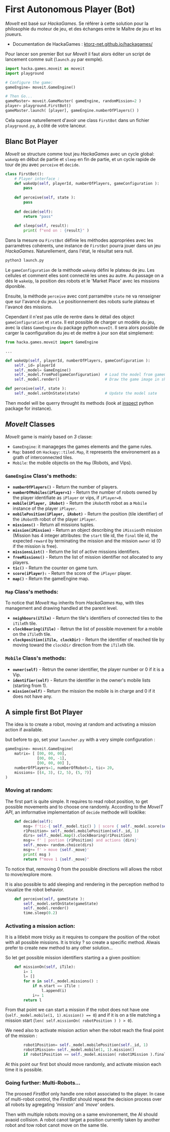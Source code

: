 # First Autonomous Player (Bot)

_MoveIt_ est basé sur _HackaGames_. 
Se référer à cette solution pour la philosophie du moteur de jeu, et des échanges entre le Maître de jeu et les joueurs.

- Documentation de HackaGames : [ktorz-net.github.io/hackagames/](https://ktorz-net.github.io/hackagames/)


Pour lancer son premier Bot sur _MoveIt_ il faut alors éditer un script de lancement comme suit (`launch.py` par exmple).

```python
import hacka.games.moveit as moveit
import playground

# Configure the game:
gameEngine= moveit.GameEngine()

# Then Go...
gameMaster= moveit.GameMaster( gameEngine, randomMission=2 )
player= playground.FirstBot()
gameMaster.launch( [player], gameEngine.numberOfPlayers() )
```

Cela supose naturellement d'avoir une class `FirstBot` dans un fichier `playground.py`, à côté de votre lanceur.

## Blanc Bot Player

_MoveIt_ se structure comme tout jeu _HackaGames_ avec un cycle global: `wakeUp` en début de partie et `sleep` en fin de partie, et un cycle rapide de tour de jeu avec `perceive` et `decide`.

```python
class FirstBot():
    # Player interface :
    def wakeUp(self, playerId, numberOfPlayers, gameConfiguration ):
        pass
    
    def perceive(self, state ):
        pass
    
    def decide(self):
        return "pass"
    
    def sleep(self, result):
        print( f"end on : {result}" )
```

Dans la mesure ou `FirstBot` définie les méthodes appropriées avec les parramétres cohérents, une instance de `FirstBot` pourra jouer dans un jeu _HackaGames_. Naturellement, dans l'état, le résultat sera null.

```sh
python3 launch.py
```

Le `gameConfiguration` de la méthode `wakeUp` défini le plateau de jeu.
Les cellules et comment elles sont connecté les unes au autre. 
Au passage on a dés le `wakeUp`, la position des robots et le 'Market Place' avec les missions diponible.

Ensuite, la méthode `perceive` avec cont parramétre `state` ne va renseigner que sur l'avancé du jeux. Le positionnement des robots surle plateau et l'avancé des missions.

Cependant il n'est pas utile de rentre dans le détail des object `gameConfiguration` et `state`. 
Il est possible de charger un modéle du jeu, avec la class `GameEngine` du package python `moveIt`.
Il sera alors possible de carger la caonfiguration du jeu et de mettre à jour son état simplement:

```python
from hacka.games.moveit import GameEngine

...

def wakeUp(self, playerId, numberOfPlayers, gameConfiguration ):
    self._id= playerId
    self._model= GameEngine()
    self._model.fromPod(gameConfiguration)  # Load the model from gameConfiguration
    self._model.render()                    # Draw the game image in shot-moveIt.png

def perceive(self, state ):
    self._model.setOnState(state)           # Update the model sate
```

Then model will be querry throught its methods (look at [inspect](https://docs.python.org/3/library/inspect.html) python package for instance). 


## _MoveIt_ Classes

_MoveIt_ game is mainly based on *3* classe: 

- `GameEngine`: it manageges the games elements and the game rules.
- `Map`: based on `Hackapy::tiled.Map`, it represents the environement as a grath of interconnected tiles.
- `Mobile`: the mobile objectis on the `Map` (Robots, and Vips).


### `GameEngine` Class's methods:

- **`numberOfPlayers()`** - Return the number of players.
- **`numberOfMobiles(iPlayer=1)`** - Return the number of robots owned by the player identifiate as `iPlayer` or vips, if `iPlayer=0`.
- **`mobile(iPlayer, iRobot)`** - Return the `iRobot`th robot as a `Mobile` instance of the player `iPlayer`. 
- **`mobilePosition(iPlayer, iRobot)`** - Return the position (tile identifier) of the `iRobot`th robot of the player `iPlayer`.
- **`missions()`** - Return all missions tuples.
- **`mission(iMission)`** - Return an object describing the `iMission`th mission (Mission has 4 integer attributes: the `start` tile id, the `final` tile id, the expected `reward` by terminating the mission and the mission `owner` id ($0$ if the mission is free).
- **`missionsList()`** - Return the list of active missions identifiers.
- **`freeMissions()`** - Return the list of mission identifier not allocated to any players.
- **`tic()`** - Return the counter on game turn.
- **`score(iPlayer):`** - Return the score of the `iPlayer` player.
- **`map()`** - Return the gameEngine map.


### `Map` Class's methods:

To notice that _MoveIt_ `Map` inherits from _HackaGames_ `Map`, with tiles management and drawing handled at the parent level.

- **`neighbours(iTile)`** - Return the tile's identifiers of connected tiles to the `iTile`th tile.
- **`clockBearing(iTile)`** - Retrun the list of possible movement for a mobile on the `iTile`th tile.
- **`clockposition(iTile, clockDir)`** - Return the identifier of reached tile by moving toward the `clockDir` direction from the `iTile`th tile.


### `Mobile` Class's methods:

- **`owner(self)`** - Retrun the owner identifier, the player number or $0$ if it is a Vip.
- **`identifier(self)`** - Return the identifier in the owner's mobile lists (starting from $1$).
- **`mission(self)`** - Return the mission the mobile is in charge and $0$ if it does not have any.


## A simple first Bot Player

The idea is to create a robot, moving at random and activating a mission action if available.

but before to go, set your `launcher.py` with a very simple configuration : 

```python
gameEngine= moveit.GameEngine(
    matrix= [ [00, 00, 00],
              [00, 00, -1],
              [00, 00, 00] ],
    numberOfPlayers=1, numberOfRobot=1, tic= 20,
    missions= [(4, 3), (2, 5), (5, 7)]
)
```

### Moving at random:

The first part is quite simple. 
It requires to read robot position, to get possible movements and to choose one randomly.
According to the _MoveIT_ _API_, an imformative implementation of `decide` methode will looklike: 

```python
    def decide(self):
        msg= f'tic-{ self._model.tic() } | score { self._model.score(self._id) }'
        r1Position= self._model.mobilePosition(self._id, 1)
        dirs= self._model.map().clockBearing(r1Position)
        msg+= f' | postion {r1Position} and actions {dirs}'
        self._move= random.choice(dirs)
        msg+= f' > move {self._move}'
        print( msg )
        return f"move 1 {self._move}"
```

To notice that, removing $0$ from the possible directions will allows the robot to move/explore more.

It is also possible to add sleeping and rendering in the perception method to visualize the robot behavior.

```python
    def perceive(self, gameState ):
        self._model.setOnState(gameState)
        self._model.render()
        time.sleep(0.2)
```


### Activating a mission action:

It is a litlebit more tricky as it requires to compare the position of the robot with all possible missions.
It is tricky ? so create a specific method.
Alwais prefer to create new method to any other solution...

So let get possible mission identifiers starting a a given positiion:

```python
    def missionOn(self, iTile):
        i= 1
        l= []
        for m in self._model.missions() :
            if m.start == iTile :
                l.append(i)
            i+= 1
        return l
```

From that point we can start a mission if the robot does not have one (`self._model.mobile(1, 1).mission() == 0`) and if it is on a tile matching a mission start (`len( self.missionOn( robotPosition ) ) > 0`).

We need also to activate mission action when the robot reach the final point of the mission :

```python
        robot1Position= self._model.mobilePosition(self._id, 1)
        robot1Mission= self._model.mobile(1, 1).mission()
        if robot1Position == self._model.mission( robot1Mission ).final :
```

At this point our first bot should move randomly, and activate mission each time it is possible.


### Going further: Multi-Robots...

The proosed _FirstBot_ only handle one robot associated to the player. 
In case of multi-robot control, the _FirstBot_ should repeat the decision process over all robots by agregating _'mission'_ and _'move'_ orders.

Then with multiple robots moving on a same environement, the AI should avaoid collision.
A robot canot target a position currently taken by another robot and tow robot canot move on the same tile.
